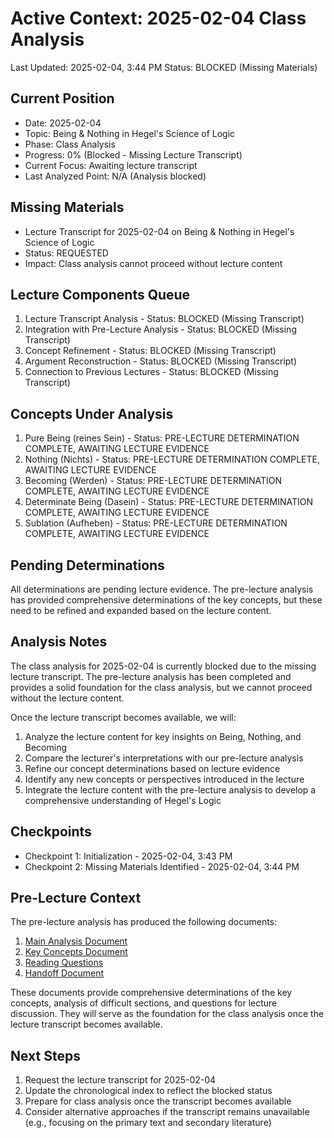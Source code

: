 # Active Context: 2025-02-04 Class Analysis
Last Updated: 2025-02-04, 3:44 PM
Status: BLOCKED (Missing Materials)

## Current Position
- Date: 2025-02-04
- Topic: Being & Nothing in Hegel's Science of Logic
- Phase: Class Analysis
- Progress: 0% (Blocked - Missing Lecture Transcript)
- Current Focus: Awaiting lecture transcript
- Last Analyzed Point: N/A (Analysis blocked)

## Missing Materials
- Lecture Transcript for 2025-02-04 on Being & Nothing in Hegel's Science of Logic
- Status: REQUESTED
- Impact: Class analysis cannot proceed without lecture content

## Lecture Components Queue
1. Lecture Transcript Analysis - Status: BLOCKED (Missing Transcript)
2. Integration with Pre-Lecture Analysis - Status: BLOCKED (Missing Transcript)
3. Concept Refinement - Status: BLOCKED (Missing Transcript)
4. Argument Reconstruction - Status: BLOCKED (Missing Transcript)
5. Connection to Previous Lectures - Status: BLOCKED (Missing Transcript)

## Concepts Under Analysis
1. Pure Being (reines Sein) - Status: PRE-LECTURE DETERMINATION COMPLETE, AWAITING LECTURE EVIDENCE
2. Nothing (Nichts) - Status: PRE-LECTURE DETERMINATION COMPLETE, AWAITING LECTURE EVIDENCE
3. Becoming (Werden) - Status: PRE-LECTURE DETERMINATION COMPLETE, AWAITING LECTURE EVIDENCE
4. Determinate Being (Dasein) - Status: PRE-LECTURE DETERMINATION COMPLETE, AWAITING LECTURE EVIDENCE
5. Sublation (Aufheben) - Status: PRE-LECTURE DETERMINATION COMPLETE, AWAITING LECTURE EVIDENCE

## Pending Determinations
All determinations are pending lecture evidence. The pre-lecture analysis has provided comprehensive determinations of the key concepts, but these need to be refined and expanded based on the lecture content.

## Analysis Notes
The class analysis for 2025-02-04 is currently blocked due to the missing lecture transcript. The pre-lecture analysis has been completed and provides a solid foundation for the class analysis, but we cannot proceed without the lecture content.

Once the lecture transcript becomes available, we will:
1. Analyze the lecture content for key insights on Being, Nothing, and Becoming
2. Compare the lecturer's interpretations with our pre-lecture analysis
3. Refine our concept determinations based on lecture evidence
4. Identify any new concepts or perspectives introduced in the lecture
5. Integrate the lecture content with the pre-lecture analysis to develop a comprehensive understanding of Hegel's Logic

## Checkpoints
- Checkpoint 1: Initialization - 2025-02-04, 3:43 PM
- Checkpoint 2: Missing Materials Identified - 2025-02-04, 3:44 PM

## Pre-Lecture Context
The pre-lecture analysis has produced the following documents:
1. [Main Analysis Document](../../prelecture/2025-02-04_analysis.md)
2. [Key Concepts Document](../../prelecture/2025-02-04_key_concepts.md)
3. [Reading Questions](../../prelecture/2025-02-04_reading_questions.md)
4. [Handoff Document](../../handoff/prelecture_to_class_feb4_handoff.md)

These documents provide comprehensive determinations of the key concepts, analysis of difficult sections, and questions for lecture discussion. They will serve as the foundation for the class analysis once the lecture transcript becomes available.

## Next Steps
1. Request the lecture transcript for 2025-02-04
2. Update the chronological index to reflect the blocked status
3. Prepare for class analysis once the transcript becomes available
4. Consider alternative approaches if the transcript remains unavailable (e.g., focusing on the primary text and secondary literature)
